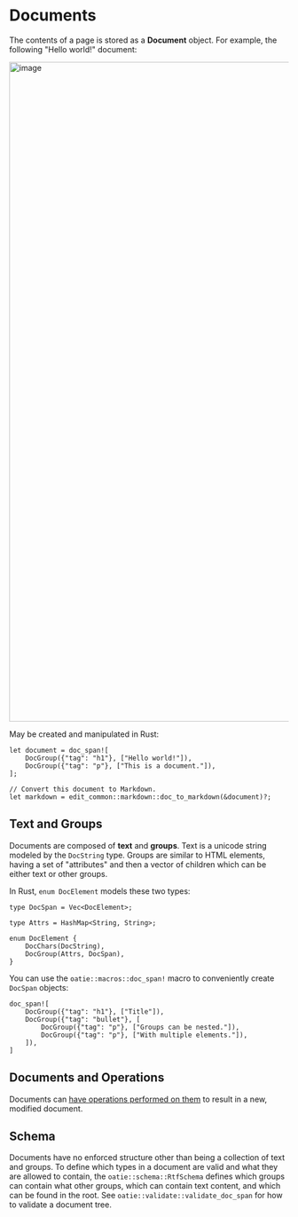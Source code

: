 # Documents

The contents of a page is stored as a **Document** object. For example, the following "Hello world!" document:

<img width="1189" alt="image" src="https://user-images.githubusercontent.com/80639/50059231-1737f500-0152-11e9-8704-d133d6b19e66.png">

May be created and manipulated in Rust:

```rust,noplaypen
let document = doc_span![
    DocGroup({"tag": "h1"}, ["Hello world!"]),
    DocGroup({"tag": "p"}, ["This is a document."]),
];

// Convert this document to Markdown.
let markdown = edit_common::markdown::doc_to_markdown(&document)?;
```

## Text and Groups

Documents are composed of **text** and **groups**. Text is a unicode string modeled by the `DocString` type. Groups are similar to HTML elements, having a set of "attributes" and then a vector of children which can be either text or other groups.

In Rust, `enum DocElement` models these two types:

```rust,noplaypen
type DocSpan = Vec<DocElement>;

type Attrs = HashMap<String, String>;

enum DocElement {
    DocChars(DocString),
    DocGroup(Attrs, DocSpan),
}
```

You can use the `oatie::macros::doc_span!` macro to conveniently create `DocSpan` objects:

```rust,noplaypen
doc_span![
    DocGroup({"tag": "h1"}, ["Title"]),
    DocGroup({"tag": "bullet"}, [
        DocGroup({"tag": "p"}, ["Groups can be nested."]),
        DocGroup({"tag": "p"}, ["With multiple elements."]),
    ]),
]
```

## Documents and Operations

Documents can [have operations performed on them](working-with-operations.html) to result in a new, modified document.

## Schema

Documents have no enforced structure other than being a collection of text and groups. To define which types in a document are valid and what they are allowed to contain, the `oatie::schema::RtfSchema` defines which groups can contain what other groups, which can contain text content, and which can be found in the root. See `oatie::validate::validate_doc_span` for how to validate a document tree.
